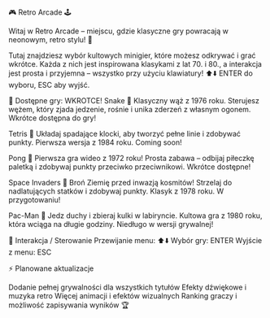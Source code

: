 🎮 Retro Arcade 🕹️

Witaj w Retro Arcade – miejscu, gdzie klasyczne gry powracają w neonowym, retro stylu! 🌟

Tutaj znajdziesz wybór kultowych minigier, które możesz odkrywać i grać wkrótce. Każda z nich jest inspirowana klasykami z lat 70. i 80., a interakcja jest prosta i przyjemna – wszystko przy użyciu klawiatury! ⬆️⬇️ ENTER do wyboru, ESC aby wyjść.

🔹 Dostępne gry: WKROTCE!
Snake 🐍
Klasyczny wąż z 1976 roku. Sterujesz wężem, który zjada jedzenie, rośnie i unika zderzeń z własnym ogonem.
Wkrótce dostępna do gry!

Tetris 🧩
Układaj spadające klocki, aby tworzyć pełne linie i zdobywać punkty. Pierwsza wersja z 1984 roku.
Coming soon!

Pong 🏓
Pierwsza gra wideo z 1972 roku! Prosta zabawa – odbijaj piłeczkę paletką i zdobywaj punkty przeciwko przeciwnikowi.
Wkrótce dostępne!

Space Invaders 👾
Broń Ziemię przed inwazją kosmitów! Strzelaj do nadlatujących statków i zdobywaj punkty. Klasyk z 1978 roku.
W przygotowaniu!

Pac-Man 👻
Jedz duchy i zbieraj kulki w labiryncie. Kultowa gra z 1980 roku, która wciąga na długie godziny.
Niedługo w wersji grywalnej!

🎨 Interakcja / Sterowanie
Przewijanie menu: ⬆️⬇️
Wybór gry: ENTER
Wyjście z menu: ESC

⚡ Planowane aktualizacje

Dodanie pełnej grywalności dla wszystkich tytułów
Efekty dźwiękowe i muzyka retro
Więcej animacji i efektów wizualnych
Ranking graczy i możliwość zapisywania wyników 🏆
